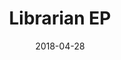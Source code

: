 ---
discogs_id: 12187899
title: Librarian EP
artists: ['Euglossine']
date: 2018-04-28
genre: ['Electronic', 'Jazz']
image: Librarian EP-12187899.jpg
label: Midwest Collective
country: US
styles: ['Contemporary Jazz']
category: Nu Jazz
---
